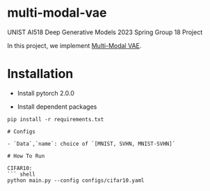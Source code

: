 # multi-modal-vae
UNIST AI518 Deep Generative Models 2023 Spring Group 18 Project

In this project, we implement [Multi-Modal VAE](https://arxiv.org/abs/1911.03393).

# Installation
- Install pytorch 2.0.0

- Install dependent packages
``` shell
pip install -r requirements.txt

# Configs

- `Data`,`name`: choice of `[MNIST, SVHN, MNIST-SVHN]`

# How To Run

CIFAR10:
``` shell
python main.py --config configs/cifar10.yaml
```